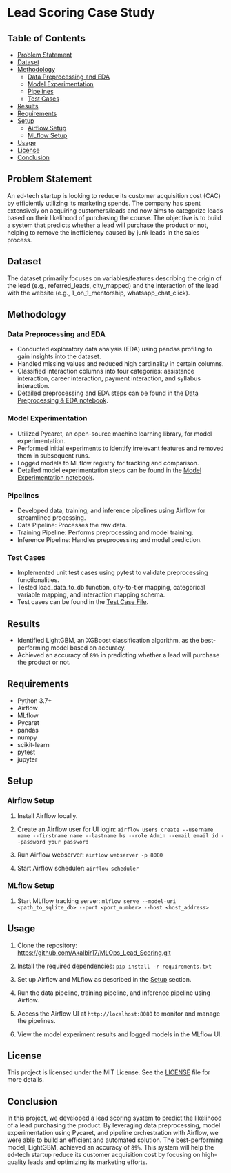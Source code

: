 # Lead Scoring Case Study

## Table of Contents
- [Problem Statement](#problem-statement)
- [Dataset](#dataset)
- [Methodology](#methodology)
  - [Data Preprocessing and EDA](#data-preprocessing-and-eda)
  - [Model Experimentation](#model-experimentation)
  - [Pipelines](#pipelines)
  - [Test Cases](#test-cases)
- [Results](#results)
- [Requirements](#requirements)
- [Setup](#setup)
  - [Airflow Setup](#airflow-setup)
  - [MLflow Setup](#mlflow-setup)
- [Usage](#usage)
- [License](#license)
- [Conclusion](#conclusion)

## Problem Statement
An ed-tech startup is looking to reduce its customer acquisition cost (CAC) by efficiently utilizing its marketing spends. The company has spent extensively on acquiring customers/leads and now aims to categorize leads based on their likelihood of purchasing the course. The objective is to build a system that predicts whether a lead will purchase the product or not, helping to remove the inefficiency caused by junk leads in the sales process.

## Dataset
The dataset primarily focuses on variables/features describing the origin of the lead (e.g., referred_leads, city_mapped) and the interaction of the lead with the website (e.g., 1_on_1_mentorship, whatsapp_chat_click).

## Methodology

### Data Preprocessing and EDA
- Conducted exploratory data analysis (EDA) using pandas profiling to gain insights into the dataset.
- Handled missing values and reduced high cardinality in certain columns.
- Classified interaction columns into four categories: assistance interaction, career interaction, payment interaction, and syllabus interaction.
- Detailed preprocessing and EDA steps can be found in the [Data Preprocessing & EDA notebook](https://github.com/Akalbir17/MLOps/blob/main/Lead_Scoring_Data_Pipeline/data_cleaning_template.ipynb).

### Model Experimentation
- Utilized Pycaret, an open-source machine learning library, for model experimentation.
- Performed initial experiments to identify irrelevant features and removed them in subsequent runs.
- Logged models to MLflow registry for tracking and comparison.
- Detailed model experimentation steps can be found in the [Model Experimentation notebook](https://github.com/Akalbir17/MLOps/blob/main/Notebooks/lead_scoring_model_experimentation.ipynb).

### Pipelines
- Developed data, training, and inference pipelines using Airflow for streamlined processing.
- Data Pipeline: Processes the raw data.
- Training Pipeline: Performs preprocessing and model training.
- Inference Pipeline: Handles preprocessing and model prediction.

### Test Cases
- Implemented unit test cases using pytest to validate preprocessing functionalities.
- Tested load_data_to_db function, city-to-tier mapping, categorical variable mapping, and interaction mapping schema.
- Test cases can be found in the [Test Case File](https://github.com/Akalbir17/MLOps/tree/main/Unit_Test).

## Results
- Identified LightGBM, an XGBoost classification algorithm, as the best-performing model based on accuracy.
- Achieved an accuracy of `89%` in predicting whether a lead will purchase the product or not.

## Requirements
- Python 3.7+
- Airflow
- MLflow
- Pycaret
- pandas
- numpy
- scikit-learn
- pytest
- jupyter

## Setup

### Airflow Setup
1. Install Airflow locally.
   
2. Create an Airflow user for UI login:
   `airflow users create
--username name
--firstname name
--lastname bs
--role Admin
--email email id
--password your password `

3. Run Airflow webserver: `airflow webserver -p 8080`

4. Start Airflow scheduler: `airflow scheduler`

### MLflow Setup
1. Start MLflow tracking server: `mlflow serve --model-uri <path_to_sqlite_db> --port <port_number> --host <host_address>`


## Usage
1. Clone the repository: https://github.com/Akalbir17/MLOps_Lead_Scoring.git

2. Install the required dependencies: `pip install -r requirements.txt`

3. Set up Airflow and MLflow as described in the [Setup](#setup) section.

4. Run the data pipeline, training pipeline, and inference pipeline using Airflow.

5. Access the Airflow UI at `http://localhost:8080` to monitor and manage the pipelines.

6. View the model experiment results and logged models in the MLflow UI.

## License
This project is licensed under the MIT License. See the [LICENSE](LICENSE) file for more details.

## Conclusion
In this project, we developed a lead scoring system to predict the likelihood of a lead purchasing the product. By leveraging data preprocessing, model experimentation using Pycaret, and pipeline orchestration with Airflow, we were able to build an efficient and automated solution. The best-performing model, LightGBM, achieved an accuracy of `89%`. This system will help the ed-tech startup reduce its customer acquisition cost by focusing on high-quality leads and optimizing its marketing efforts.

